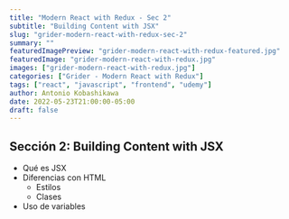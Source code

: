 ```yaml
---
title: "Modern React with Redux - Sec 2"
subtitle: "Building Content with JSX"
slug: "grider-modern-react-with-redux-sec-2"
summary: ""
featuredImagePreview: "grider-modern-react-with-redux-featured.jpg"
featuredImage: "grider-modern-react-with-redux.jpg"
images: ["grider-modern-react-with-redux.jpg"]
categories: ["Grider - Modern React with Redux"]
tags: ["react", "javascript", "frontend", "udemy"]
author: Antonio Kobashikawa
date: 2022-05-23T21:00:00-05:00
draft: false
---
```


## Sección 2: Building Content with JSX

- Qué es JSX
- Diferencias con HTML 
  - Estilos
  - Clases
- Uso de variables